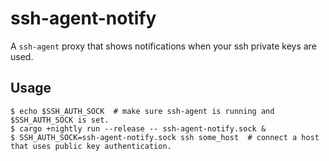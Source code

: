 # ssh-agent-notify

A `ssh-agent` proxy that shows notifications when your ssh private keys are used.

## Usage

```
$ echo $SSH_AUTH_SOCK  # make sure ssh-agent is running and $SSH_AUTH_SOCK is set.
$ cargo +nightly run --release -- ssh-agent-notify.sock &
$ SSH_AUTH_SOCK=ssh-agent-notify.sock ssh some_host  # connect a host that uses public key authentication.
```

